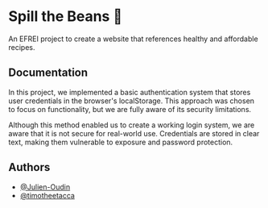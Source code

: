 # Spill the Beans 🥕

An EFREI project to create a website that references healthy and affordable recipes. 


## Documentation

In this project, we implemented a basic authentication system that stores user credentials in the browser's localStorage. This  approach was chosen to focus on functionality, but we are fully aware of its security limitations.

Although this method enabled us to create a working login system, we are aware that it is not secure for real-world use. Credentials are stored in clear text, making them vulnerable to exposure and password protection.


## Authors

- [@Julien-Oudin](https://github.com/Julien-Oudin)
- [@timotheetacca](https://github.com/timotheetacca)
